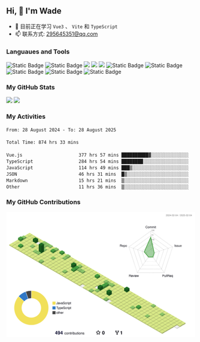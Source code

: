 ## Hi, 👋 I'm Wade

- 🌱 目前正在学习 `Vue3` 、 `Vite` 和 `TypeScript`
- 📫 联系方式: 295645351@qq.com

### Languaues and Tools

<span > 
  <img alt="Static Badge" src="https://img.shields.io/badge/Vue-%2342b883?style=flat-square&logo=Vue&logoColor=%23fff"> 
  <img alt="Static Badge" src="https://img.shields.io/badge/TypeScript-%230072b3?style=flat-square&logo=TypeScript&logoColor=%23fff"> 
  <img src="https://img.shields.io/badge/-JavaScript-F7DF1E?style=flat-square&logo=javascript&logoColor=white" /> 
  <img src="https://img.shields.io/badge/-HTML5-E34F26?style=flat-square&logo=html5&logoColor=white" /> 
  <img src="https://img.shields.io/badge/-CSS3-1572B6?style=flat-square&logo=css3" /> 
  <img alt="Static Badge" src="https://img.shields.io/badge/Webpack-%230072b3?style=flat-square&logo=webpack&logoColor=%23fff"> 
  <img alt="Static Badge" src="https://img.shields.io/badge/Vite-%239a60fe?style=flat-square&logo=vite&logoColor=%23fff"> 
  <img alt="Static Badge" src="https://img.shields.io/badge/Sass-%23c66394?style=flat-square&logo=Sass&logoColor=%23fff"> 
  <img alt="Static Badge" src="https://img.shields.io/badge/Visual_Studio_Code-007ACC?style=flat-square&logo=Visual-Studio-Code&logoColor=white"> 
  <img alt="Static Badge" src="https://img.shields.io/badge/Git-F05032?style=flat-square&logo=Git&logoColor=white">  
</span>


### My GitHub Stats

<div align="left">
  <img src="https://github-readme-stats.vercel.app/api?username=Cwd295645351&show_icons=true" /> 
  <img src="https://github-readme-stats.vercel.app/api/top-langs/?username=Cwd295645351&layout=compact&langs_count=6&text_color=000&icon_color=fff&theme=graywhite" />
</div>

### My Activities

<!--START_SECTION:waka-->

```txt
From: 28 August 2024 - To: 28 August 2025

Total Time: 874 hrs 33 mins

Vue.js                     377 hrs 57 mins ██████████▓░░░░░░░░░░░░░░   43.22 %
TypeScript                 284 hrs 54 mins ████████░░░░░░░░░░░░░░░░░   32.58 %
JavaScript                 114 hrs 49 mins ███▒░░░░░░░░░░░░░░░░░░░░░   13.13 %
JSON                       46 hrs 31 mins  █▒░░░░░░░░░░░░░░░░░░░░░░░   05.32 %
Markdown                   15 hrs 21 mins  ▒░░░░░░░░░░░░░░░░░░░░░░░░   01.76 %
Other                      11 hrs 36 mins  ▒░░░░░░░░░░░░░░░░░░░░░░░░   01.33 %
```

<!--END_SECTION:waka-->

### My GitHub Contributions

![](./profile-3d-contrib/profile-green-animate.svg)
